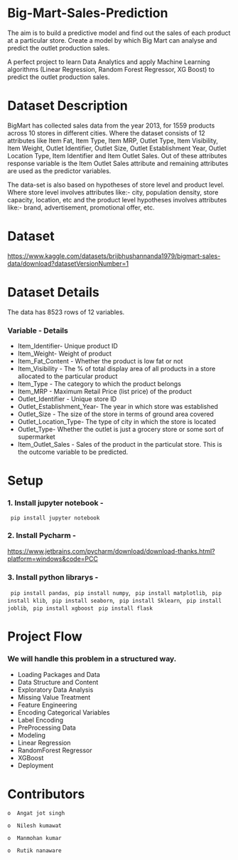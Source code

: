 
# Big-Mart-Sales-Prediction
The aim is to build a predictive model and find out the sales of each product at a particular store. Create a model by which Big Mart can analyse and predict the outlet production sales.

A perfect project to learn Data Analytics and apply Machine Learning algorithms (Linear Regression, Random Forest Regressor, XG Boost) to predict the outlet production sales.




# Dataset Description 
BigMart has collected sales data from the year 2013, for 1559 products across 10 stores in different cities. Where the dataset consists of 12 attributes like Item Fat, Item Type, Item MRP, Outlet Type, Item Visibility, Item Weight, Outlet Identifier, Outlet Size, Outlet Establishment Year, Outlet Location Type, Item Identifier and Item Outlet Sales. Out of these attributes response variable is the Item Outlet Sales attribute and remaining attributes are used as the predictor variables.

The data-set is also based on hypotheses of store level and product level. Where store level involves attributes like:- city, population density, store capacity, location, etc and the product level hypotheses involves attributes like:- brand, advertisement, promotional offer, etc.

# Dataset 
https://www.kaggle.com/datasets/brijbhushannanda1979/bigmart-sales-data/download?datasetVersionNumber=1

# Dataset Details 
The data has 8523 rows of 12 variables.
### Variable - Details
- Item_Identifier- Unique product ID
- Item_Weight- Weight of product
- Item_Fat_Content - Whether the product is low fat or not
- Item_Visibility - The % of total display area of all products in a store allocated to the particular product
- Item_Type - The category to which the product belongs
- Item_MRP - Maximum Retail Price (list price) of the product
- Outlet_Identifier - Unique store ID
- Outlet_Establishment_Year- The year in which store was established
- Outlet_Size - The size of the store in terms of ground area covered
- Outlet_Location_Type- The type of city in which the store is located
- Outlet_Type- Whether the outlet is just a grocery store or some sort of supermarket
- Item_Outlet_Sales - Sales of the product in the particulat store. This is the outcome variable to be predicted.

# Setup 

### 1. Install jupyter notebook -
``` pip install jupyter notebook```

### 2. Install Pycharm -
https://www.jetbrains.com/pycharm/download/download-thanks.html?platform=windows&code=PCC

### 3. Install python librarys -

``` pip install pandas```,
``` pip install numpy```,
``` pip install matplotlib```,
``` pip install klib```,
``` pip install seaborn```,
``` pip install Sklearn```,
``` pip install joblib```,
``` pip install xgboost```
``` pip install flask```



# Project Flow

### We will handle this problem in a structured way.


- Loading Packages and Data
- Data Structure and Content
- Exploratory Data Analysis
- Missing Value Treatment
- Feature Engineering
- Encoding Categorical Variables
- Label Encoding
- PreProcessing Data
- Modeling
- Linear Regression
- RandomForest Regressor
- XGBoost
- Deployment







# Contributors

```
o  Angat jot singh

o  Nilesh kumawat

o  Manmohan kumar

o  Rutik nanaware
 ```
